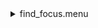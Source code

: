 <details><summary>find_focus.menu</summary><blockquote><pre><details><summary>find_focus.cbk</summary><blockquote><pre><details><summary>ND_IN.rcp</summary><blockquote><pre>nd in
</pre></blockquote></details><details><summary>Exposure_80.rcp</summary><blockquote><pre>exposure 80
</pre></blockquote></details><details><summary>dark_01wave_1beam_16sums_1rep_BOTH.rcp</summary><blockquote><pre>shut	in
data	rcam	both	656.28	16
data	rcam	both	656.28	16
data	rcam	both	656.28	16
data	rcam	both	656.28	16
data	rcam	both	656.28	16
data	rcam	both	656.28	16
data	rcam	both	656.28	16
data	rcam	both	656.28	16
data	rcam	both	656.28	16
data	rcam	both	656.28	16
</pre></blockquote></details><details><summary>530_focus.rcp</summary><blockquote><pre>prefilterrange 530
shut	out
o1 1.25
<details><summary>530_01wave_2beam_16sums_1rep_BOTH.rcp</summary><blockquote><pre>data	rcam	both	530.30	16
data	tcam	both	530.30	16
</pre></blockquote></details>o1 1.5
<details><summary>530_01wave_2beam_16sums_1rep_BOTH.rcp</summary><blockquote><pre>data	rcam	both	530.30	16
data	tcam	both	530.30	16
</pre></blockquote></details>o1 1.75
<details><summary>530_01wave_2beam_16sums_1rep_BOTH.rcp</summary><blockquote><pre>data	rcam	both	530.30	16
data	tcam	both	530.30	16
</pre></blockquote></details>o1 2
<details><summary>530_01wave_2beam_16sums_1rep_BOTH.rcp</summary><blockquote><pre>data	rcam	both	530.30	16
data	tcam	both	530.30	16
</pre></blockquote></details>o1 2.25
<details><summary>530_01wave_2beam_16sums_1rep_BOTH.rcp</summary><blockquote><pre>data	rcam	both	530.30	16
data	tcam	both	530.30	16
</pre></blockquote></details>o1 2.5
<details><summary>530_01wave_2beam_16sums_1rep_BOTH.rcp</summary><blockquote><pre>data	rcam	both	530.30	16
data	tcam	both	530.30	16
</pre></blockquote></details>o1 2.75
<details><summary>530_01wave_2beam_16sums_1rep_BOTH.rcp</summary><blockquote><pre>data	rcam	both	530.30	16
data	tcam	both	530.30	16
</pre></blockquote></details>o1 3
<details><summary>530_01wave_2beam_16sums_1rep_BOTH.rcp</summary><blockquote><pre>data	rcam	both	530.30	16
data	tcam	both	530.30	16
</pre></blockquote></details>o1 3.25
<details><summary>530_01wave_2beam_16sums_1rep_BOTH.rcp</summary><blockquote><pre>data	rcam	both	530.30	16
data	tcam	both	530.30	16
</pre></blockquote></details>shut in
</pre></blockquote></details><details><summary>637_focus.rcp</summary><blockquote><pre>prefilterrange 637
shut	out
o1 20.25
<details><summary>637_01wave_2beam_16sums_1rep_BOTH.rcp</summary><blockquote><pre>data	rcam	both	637.40	16
data	tcam	both	637.40	16
</pre></blockquote></details>o1 20.5
<details><summary>637_01wave_2beam_16sums_1rep_BOTH.rcp</summary><blockquote><pre>data	rcam	both	637.40	16
data	tcam	both	637.40	16
</pre></blockquote></details>o1 20.75
<details><summary>637_01wave_2beam_16sums_1rep_BOTH.rcp</summary><blockquote><pre>data	rcam	both	637.40	16
data	tcam	both	637.40	16
</pre></blockquote></details>o1 21
<details><summary>637_01wave_2beam_16sums_1rep_BOTH.rcp</summary><blockquote><pre>data	rcam	both	637.40	16
data	tcam	both	637.40	16
</pre></blockquote></details>o1 21.25
<details><summary>637_01wave_2beam_16sums_1rep_BOTH.rcp</summary><blockquote><pre>data	rcam	both	637.40	16
data	tcam	both	637.40	16
</pre></blockquote></details>o1 21.5
<details><summary>637_01wave_2beam_16sums_1rep_BOTH.rcp</summary><blockquote><pre>data	rcam	both	637.40	16
data	tcam	both	637.40	16
</pre></blockquote></details>o1 21.75
<details><summary>637_01wave_2beam_16sums_1rep_BOTH.rcp</summary><blockquote><pre>data	rcam	both	637.40	16
data	tcam	both	637.40	16
</pre></blockquote></details>o1 22
<details><summary>637_01wave_2beam_16sums_1rep_BOTH.rcp</summary><blockquote><pre>data	rcam	both	637.40	16
data	tcam	both	637.40	16
</pre></blockquote></details>o1 22.25
<details><summary>637_01wave_2beam_16sums_1rep_BOTH.rcp</summary><blockquote><pre>data	rcam	both	637.40	16
data	tcam	both	637.40	16
</pre></blockquote></details>shut in
</pre></blockquote></details><details><summary>656_focus.rcp</summary><blockquote><pre>prefilterrange 656
shut	out
o1 22
<details><summary>656_01wave_2beam_16sums_1rep_BOTH.rcp</summary><blockquote><pre>data	rcam	both	656.28	16
data	tcam	both	656.28	16
</pre></blockquote></details>o1 23.25
<details><summary>656_01wave_2beam_16sums_1rep_BOTH.rcp</summary><blockquote><pre>data	rcam	both	656.28	16
data	tcam	both	656.28	16
</pre></blockquote></details>o1 23.5
<details><summary>656_01wave_2beam_16sums_1rep_BOTH.rcp</summary><blockquote><pre>data	rcam	both	656.28	16
data	tcam	both	656.28	16
</pre></blockquote></details>o1 23.75
<details><summary>656_01wave_2beam_16sums_1rep_BOTH.rcp</summary><blockquote><pre>data	rcam	both	656.28	16
data	tcam	both	656.28	16
</pre></blockquote></details>o1 24
<details><summary>656_01wave_2beam_16sums_1rep_BOTH.rcp</summary><blockquote><pre>data	rcam	both	656.28	16
data	tcam	both	656.28	16
</pre></blockquote></details>o1 24.25
<details><summary>656_01wave_2beam_16sums_1rep_BOTH.rcp</summary><blockquote><pre>data	rcam	both	656.28	16
data	tcam	both	656.28	16
</pre></blockquote></details>o1 24.5
<details><summary>656_01wave_2beam_16sums_1rep_BOTH.rcp</summary><blockquote><pre>data	rcam	both	656.28	16
data	tcam	both	656.28	16
</pre></blockquote></details>o1 24.75
<details><summary>656_01wave_2beam_16sums_1rep_BOTH.rcp</summary><blockquote><pre>data	rcam	both	656.28	16
data	tcam	both	656.28	16
</pre></blockquote></details>o1 25
<details><summary>656_01wave_2beam_16sums_1rep_BOTH.rcp</summary><blockquote><pre>data	rcam	both	656.28	16
data	tcam	both	656.28	16
</pre></blockquote></details>shut in
</pre></blockquote></details><details><summary>691_focus.rcp</summary><blockquote><pre>prefilterrange 691
shut	out
o1 27
<details><summary>691_01wave_2beam_16sums_1rep_BOTH.rcp</summary><blockquote><pre>data	rcam	both	691.80	16
data	tcam	both	691.80	16
</pre></blockquote></details>o1 27.25
<details><summary>691_01wave_2beam_16sums_1rep_BOTH.rcp</summary><blockquote><pre>data	rcam	both	691.80	16
data	tcam	both	691.80	16
</pre></blockquote></details>o1 27.5
<details><summary>691_01wave_2beam_16sums_1rep_BOTH.rcp</summary><blockquote><pre>data	rcam	both	691.80	16
data	tcam	both	691.80	16
</pre></blockquote></details>o1 27.75
<details><summary>691_01wave_2beam_16sums_1rep_BOTH.rcp</summary><blockquote><pre>data	rcam	both	691.80	16
data	tcam	both	691.80	16
</pre></blockquote></details>o1 28
<details><summary>691_01wave_2beam_16sums_1rep_BOTH.rcp</summary><blockquote><pre>data	rcam	both	691.80	16
data	tcam	both	691.80	16
</pre></blockquote></details>o1 28.25
<details><summary>691_01wave_2beam_16sums_1rep_BOTH.rcp</summary><blockquote><pre>data	rcam	both	691.80	16
data	tcam	both	691.80	16
</pre></blockquote></details>o1 28.5
<details><summary>691_01wave_2beam_16sums_1rep_BOTH.rcp</summary><blockquote><pre>data	rcam	both	691.80	16
data	tcam	both	691.80	16
</pre></blockquote></details>o1 28.75
<details><summary>691_01wave_2beam_16sums_1rep_BOTH.rcp</summary><blockquote><pre>data	rcam	both	691.80	16
data	tcam	both	691.80	16
</pre></blockquote></details>o1 29
shut in
</pre></blockquote></details><details><summary>706_focus.rcp</summary><blockquote><pre>prefilterrange 706
shut	out
o1 29
<details><summary>706_01wave_2beam_16sums_1rep_BOTH.rcp</summary><blockquote><pre>data	rcam	both	706.20	16
data	tcam	both	706.20	16
</pre></blockquote></details>o1 29.25
<details><summary>706_01wave_2beam_16sums_1rep_BOTH.rcp</summary><blockquote><pre>data	rcam	both	706.20	16
data	tcam	both	706.20	16
</pre></blockquote></details>o1 29.5
<details><summary>706_01wave_2beam_16sums_1rep_BOTH.rcp</summary><blockquote><pre>data	rcam	both	706.20	16
data	tcam	both	706.20	16
</pre></blockquote></details>o1 29.75
<details><summary>706_01wave_2beam_16sums_1rep_BOTH.rcp</summary><blockquote><pre>data	rcam	both	706.20	16
data	tcam	both	706.20	16
</pre></blockquote></details>o1 30
<details><summary>706_01wave_2beam_16sums_1rep_BOTH.rcp</summary><blockquote><pre>data	rcam	both	706.20	16
data	tcam	both	706.20	16
</pre></blockquote></details>o1 30.25
<details><summary>706_01wave_2beam_16sums_1rep_BOTH.rcp</summary><blockquote><pre>data	rcam	both	706.20	16
data	tcam	both	706.20	16
</pre></blockquote></details>o1 30.5
<details><summary>706_01wave_2beam_16sums_1rep_BOTH.rcp</summary><blockquote><pre>data	rcam	both	706.20	16
data	tcam	both	706.20	16
</pre></blockquote></details>o1 30.75
<details><summary>706_01wave_2beam_16sums_1rep_BOTH.rcp</summary><blockquote><pre>data	rcam	both	706.20	16
data	tcam	both	706.20	16
</pre></blockquote></details>o1 31
<details><summary>706_01wave_2beam_16sums_1rep_BOTH.rcp</summary><blockquote><pre>data	rcam	both	706.20	16
data	tcam	both	706.20	16
</pre></blockquote></details>shut in
</pre></blockquote></details><details><summary>789_focus.rcp</summary><blockquote><pre>prefilterrange 789
shut	out
o1 39
<details><summary>789_01wave_2beam_16sums_1rep_BOTH.rcp</summary><blockquote><pre>data	rcam	both	789.40	16
data	tcam	both	789.40	16
</pre></blockquote></details>o1 39.5
<details><summary>789_01wave_2beam_16sums_1rep_BOTH.rcp</summary><blockquote><pre>data	rcam	both	789.40	16
data	tcam	both	789.40	16
</pre></blockquote></details>o1 40
<details><summary>789_01wave_2beam_16sums_1rep_BOTH.rcp</summary><blockquote><pre>data	rcam	both	789.40	16
data	tcam	both	789.40	16
</pre></blockquote></details>o1 40.5
<details><summary>789_01wave_2beam_16sums_1rep_BOTH.rcp</summary><blockquote><pre>data	rcam	both	789.40	16
data	tcam	both	789.40	16
</pre></blockquote></details>o1 41
<details><summary>789_01wave_2beam_16sums_1rep_BOTH.rcp</summary><blockquote><pre>data	rcam	both	789.40	16
data	tcam	both	789.40	16
</pre></blockquote></details>o1 41.5
<details><summary>789_01wave_2beam_16sums_1rep_BOTH.rcp</summary><blockquote><pre>data	rcam	both	789.40	16
data	tcam	both	789.40	16
</pre></blockquote></details>shut in
</pre></blockquote></details><details><summary>1074_focus.rcp</summary><blockquote><pre>prefilterrange 1074
shut	out
o1 59.25
<details><summary>1074_01wave_2beam_16sums_1rep_BOTH.rcp</summary><blockquote><pre>data	rcam	both	1074.70	16
data	tcam	both	1074.70	16
</pre></blockquote></details>o1 59.5
<details><summary>1074_01wave_2beam_16sums_1rep_BOTH.rcp</summary><blockquote><pre>data	rcam	both	1074.70	16
data	tcam	both	1074.70	16
</pre></blockquote></details>o1 59.75
<details><summary>1074_01wave_2beam_16sums_1rep_BOTH.rcp</summary><blockquote><pre>data	rcam	both	1074.70	16
data	tcam	both	1074.70	16
</pre></blockquote></details>o1 60
<details><summary>1074_01wave_2beam_16sums_1rep_BOTH.rcp</summary><blockquote><pre>data	rcam	both	1074.70	16
data	tcam	both	1074.70	16
</pre></blockquote></details>o1 60.25
<details><summary>1074_01wave_2beam_16sums_1rep_BOTH.rcp</summary><blockquote><pre>data	rcam	both	1074.70	16
data	tcam	both	1074.70	16
</pre></blockquote></details>o1 60.5
<details><summary>1074_01wave_2beam_16sums_1rep_BOTH.rcp</summary><blockquote><pre>data	rcam	both	1074.70	16
data	tcam	both	1074.70	16
</pre></blockquote></details>o1 60.75
<details><summary>1074_01wave_2beam_16sums_1rep_BOTH.rcp</summary><blockquote><pre>data	rcam	both	1074.70	16
data	tcam	both	1074.70	16
</pre></blockquote></details>o1 61
<details><summary>1074_01wave_2beam_16sums_1rep_BOTH.rcp</summary><blockquote><pre>data	rcam	both	1074.70	16
data	tcam	both	1074.70	16
</pre></blockquote></details>o1 61.25
<details><summary>1074_01wave_2beam_16sums_1rep_BOTH.rcp</summary><blockquote><pre>data	rcam	both	1074.70	16
data	tcam	both	1074.70	16
</pre></blockquote></details>shut in
</pre></blockquote></details><details><summary>1079_focus.rcp</summary><blockquote><pre>prefilterrange 1079
shut	out
o1 59.25
<details><summary>1079_01wave_2beam_16sums_1rep_BOTH.rcp</summary><blockquote><pre>data	rcam	both	1079.80	16
data	tcam	both	1079.80	16
</pre></blockquote></details>o1 59.5
<details><summary>1079_01wave_2beam_16sums_1rep_BOTH.rcp</summary><blockquote><pre>data	rcam	both	1079.80	16
data	tcam	both	1079.80	16
</pre></blockquote></details>o1 59.75
<details><summary>1079_01wave_2beam_16sums_1rep_BOTH.rcp</summary><blockquote><pre>data	rcam	both	1079.80	16
data	tcam	both	1079.80	16
</pre></blockquote></details>o1 60
<details><summary>1079_01wave_2beam_16sums_1rep_BOTH.rcp</summary><blockquote><pre>data	rcam	both	1079.80	16
data	tcam	both	1079.80	16
</pre></blockquote></details>o1 60.25
<details><summary>1079_01wave_2beam_16sums_1rep_BOTH.rcp</summary><blockquote><pre>data	rcam	both	1079.80	16
data	tcam	both	1079.80	16
</pre></blockquote></details>o1 60.5
<details><summary>1079_01wave_2beam_16sums_1rep_BOTH.rcp</summary><blockquote><pre>data	rcam	both	1079.80	16
data	tcam	both	1079.80	16
</pre></blockquote></details>o1 60.75
<details><summary>1079_01wave_2beam_16sums_1rep_BOTH.rcp</summary><blockquote><pre>data	rcam	both	1079.80	16
data	tcam	both	1079.80	16
</pre></blockquote></details>o1 61
<details><summary>1079_01wave_2beam_16sums_1rep_BOTH.rcp</summary><blockquote><pre>data	rcam	both	1079.80	16
data	tcam	both	1079.80	16
</pre></blockquote></details>o1 61.26
<details><summary>1079_01wave_2beam_16sums_1rep_BOTH.rcp</summary><blockquote><pre>data	rcam	both	1079.80	16
data	tcam	both	1079.80	16
</pre></blockquote></details>shut in
</pre></blockquote></details><details><summary>ND_OUT.rcp</summary><blockquote><pre>nd out
</pre></blockquote></details></pre></blockquote></details></pre></blockquote></details>
